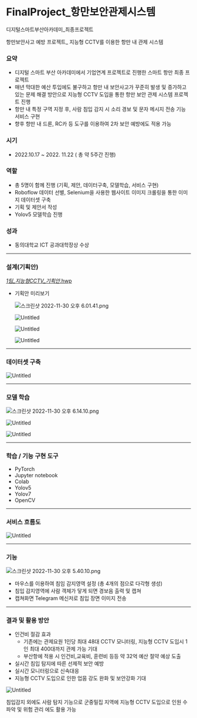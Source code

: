 # FinalProject_항만보안관제시스템

디지털스마트부산아카데미_최종프로젝트

항만보안사고 예방 프로젝트_ 지능형 CCTV를 이용한 항만 내 관제 시스템 
### **요약**

- 디지털 스마트 부산 아카데미에서 기업연계 프로젝트로 진행한 스마트 항만 최종 프로젝트
- 매년 막대한 예산 투입에도 불구하고 항만 내 보안사고가 꾸준히 발생 및 증가하고 있는 문제 해결 방안으로 지능형 CCTV 도입을 통한 항만 보안 관제 시스템 프로젝트 진행
- 항만 내 특정 구역 지정 후, 사람 침입 감지 시 소리 경보 및 문자 메시지 전송 기능 서비스 구현
- 향후 항만 내 드론, RC카 등 도구를 이용하여 2차 보안 예방에도 적용 가능

### **시기**

- 2022.10.17 ~ 2022. 11.22 ( 총 약 5주간 진행)

### **역할**

- 총 5명이 함께 진행 (기획, 제안, 데이터구축, 모델학습, 서비스 구현)
- Roboflow 데이터 선별, Selenium을 사용한 웹사이트 이미지 크롤링을 통한 이미지 데이터셋 구축
- 기획 및 제안서 작성
- Yolov5 모델학습 진행

### **성과**

- 동의대학교 ICT 공과대학장상 수상

---

### 설계(기획안)

[_1팀_지능형CCTV_기획안_.hwp](https://s3-us-west-2.amazonaws.com/secure.notion-static.com/54fb1910-b9ac-4e98-bef2-b1b5f863895f/_1%E1%84%90%E1%85%B5%E1%86%B7_%E1%84%8C%E1%85%B5%E1%84%82%E1%85%B3%E1%86%BC%E1%84%92%E1%85%A7%E1%86%BCCCTV_%E1%84%80%E1%85%B5%E1%84%92%E1%85%AC%E1%86%A8%E1%84%8B%E1%85%A1%E1%86%AB_.hwp)

- 기획안 미리보기
    
    ![스크린샷 2022-11-30 오후 6.01.41.png](https://s3-us-west-2.amazonaws.com/secure.notion-static.com/276ae9dc-ad36-4207-b2f7-87158a94267c/%E1%84%89%E1%85%B3%E1%84%8F%E1%85%B3%E1%84%85%E1%85%B5%E1%86%AB%E1%84%89%E1%85%A3%E1%86%BA_2022-11-30_%E1%84%8B%E1%85%A9%E1%84%92%E1%85%AE_6.01.41.png)
    
    ![Untitled](https://s3-us-west-2.amazonaws.com/secure.notion-static.com/5aa3d1f6-7dc6-4fbf-aba6-35f612703e11/Untitled.png)
    
    ![Untitled](https://s3-us-west-2.amazonaws.com/secure.notion-static.com/a2d01653-cb45-4d25-ac38-72033dcafd6a/Untitled.png)
    
    ![Untitled](https://s3-us-west-2.amazonaws.com/secure.notion-static.com/af1682dd-985e-4232-aef5-6f195a31ec64/Untitled.png)
    

---

### 데이터셋 구축

![Untitled](https://s3-us-west-2.amazonaws.com/secure.notion-static.com/f2a44d56-5999-40d5-8b23-c3fef4d98233/Untitled.png)

---

### 모델 학습

![스크린샷 2022-11-30 오후 6.14.10.png](https://s3-us-west-2.amazonaws.com/secure.notion-static.com/b7fa81a8-5a37-40df-8890-abfaa0d1dac1/%E1%84%89%E1%85%B3%E1%84%8F%E1%85%B3%E1%84%85%E1%85%B5%E1%86%AB%E1%84%89%E1%85%A3%E1%86%BA_2022-11-30_%E1%84%8B%E1%85%A9%E1%84%92%E1%85%AE_6.14.10.png)

![Untitled](https://s3-us-west-2.amazonaws.com/secure.notion-static.com/5d925346-aca8-430d-83d5-465507cca65f/Untitled.png)

![Untitled](https://s3-us-west-2.amazonaws.com/secure.notion-static.com/b6173806-4c4f-43f1-a29e-5ac9f6f6ba1b/Untitled.png)

---

### 학습 / 기능 구현 도구

- PyTorch
- Jupyter notebook
- Colab
- Yolov5
- Yolov7
- OpenCV

---

### 서비스 흐름도

![Untitled](https://s3-us-west-2.amazonaws.com/secure.notion-static.com/2d106aa9-5dd0-4711-8411-b0ce086ccdfe/Untitled.png)

---

### 기능

![스크린샷 2022-11-30 오후 5.40.10.png](https://s3-us-west-2.amazonaws.com/secure.notion-static.com/7cce3091-1fd2-4d02-a959-a6bcc7b2068b/%E1%84%89%E1%85%B3%E1%84%8F%E1%85%B3%E1%84%85%E1%85%B5%E1%86%AB%E1%84%89%E1%85%A3%E1%86%BA_2022-11-30_%E1%84%8B%E1%85%A9%E1%84%92%E1%85%AE_5.40.10.png)

- 마우스를 이용하여 침임 감지영역 설정 (총 4개의 점으로 다각형 생성)
- 침입 감지영역에 사람 객체가 닿게 되면 경보음 출력 및 캡쳐
- 캡쳐화면 Telegram 메신저로 침입 장면 이미지 전송

---

### 결과 및 활용 방안

- 인건비 절감 효과
    - 기존에는 관제요원 1인당 최대 48대 CCTV 모니터링, 지능형 CCTV 도입시 1인 최대 400대까지 관제 가능 기대
    - 부산항에 적용 시 인건비,교육비, 훈련비 등등 약 32억 예산 절약 예상 도출
- 실시간 침입 탐지에 따른 선제적 보안 예방
- 실시간 모니터링으로 신속대응
- 지능형 CCTV 도입으로 인한 업뭄 강도 완화 및 보안강화 기대

![Untitled](https://s3-us-west-2.amazonaws.com/secure.notion-static.com/17bf223a-af96-4266-9f73-c9eebc98e697/Untitled.png)

침입감지 외에도 사람 탐지 기능으로 군중밀집 지역에 지능형 CCTV 도입으로 인원 수 파악 및 위험 관리 에도 활용 가능
